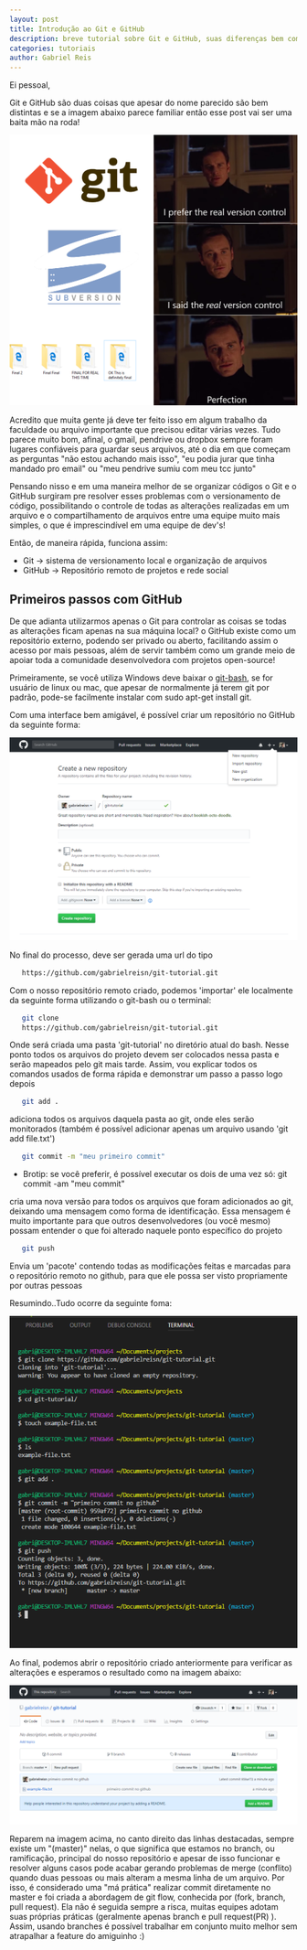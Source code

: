 ```yaml
---
layout: post
title: Introdução ao Git e GitHub
description: breve tutorial sobre Git e GitHub, suas diferenças bem como funções básicas para todo dev.
categories: tutoriais
author: Gabriel Reis
---
```


Ei pessoal,

Git e GitHub são duas coisas que apesar do nome parecido são bem distintas e se a imagem abaixo parece familiar então
esse post vai ser uma baita mão na roda!

![Trabalho versão final](/images/git-tutorial/git-version.png)

Acredito que muita gente já deve ter feito isso em algum trabalho da faculdade ou arquivo importante que precisou editar
várias vezes. Tudo parece muito bom, afinal, o gmail, pendrive ou
dropbox sempre foram lugares confiáveis para guardar seus arquivos, até o dia em que começam as perguntas "não estou
achando mais isso", "eu podia jurar que tinha mandado pro email" ou "meu pendrive sumiu com meu tcc junto"

Pensando nisso e em uma maneira melhor de se organizar códigos o Git e o GitHub surgiram pre resolver esses problemas
com o versionamento de código, possibilitando o controle de todas as alterações realizadas em um arquivo e o
compartilhamento de arquivos entre uma equipe muito mais simples, o que é imprescindível em uma equipe de dev's!

Então, de maneira rápida, funciona assim:

* Git -> sistema de versionamento local e organização de arquivos
* GitHub -> Repositório remoto de projetos e rede social

## Primeiros passos com GitHub

De que adianta utilizarmos apenas o Git para controlar as coisas se todas as alterações ficam apenas na sua máquina
local? o GitHub existe como um repositório externo, podendo ser privado ou aberto, facilitando assim o acesso por mais
pessoas, além de servir também como um grande meio de apoiar toda a comunidade desenvolvedora com projetos open-source!

Primeiramente, se você utiliza Windows deve baixar o [git-bash](https://git-scm.com/download/), se for usuário de linux ou mac, que apesar de normalmente já terem git por padrão, pode-se facilmente instalar com sudo apt-get install git.

Com uma interface bem amigável, é possível criar um repositório no GitHub da seguinte forma:

![Criação de um repositório no GitHub](/images/git-tutorial/git-new-repo.png)

No final do processo, deve ser gerada uma url do tipo

```bash
   https://github.com/gabrielreisn/git-tutorial.git
```

Com o nosso repositório remoto criado, podemos 'importar' ele localmente da seguinte forma utilizando o git-bash ou o terminal:

```bash
   git clone
   https://github.com/gabrielreisn/git-tutorial.git
```

Onde será criada uma pasta 'git-tutorial' no diretório atual do bash. Nesse ponto todos os arquivos do projeto devem ser colocados nessa pasta e serão mapeados pelo git mais tarde. Assim, vou explicar todos os comandos usados de forma rápida e demonstrar um passo a passo logo depois

```bash
   git add .
```

adiciona todos os arquivos daquela pasta ao git, onde eles serão monitorados (também é possível adicionar apenas um arquivo usando 'git add file.txt')

```bash
   git commit -m "meu primeiro commit"
```

* Brotip: se você preferir, é possível executar os dois de uma vez só: git commit -am "meu commit"

cria uma nova versão para todos os arquivos que foram adicionados ao git, deixando uma mensagem como forma de identificação. Essa mensagem é muito importante para que outros desenvolvedores (ou você mesmo) possam entender o que foi alterado naquele ponto específico do projeto

```bash
   git push
```

Envia um 'pacote' contendo todas as modificações feitas e marcadas para o repositório remoto no github, para que ele possa ser visto propriamente por outras pessoas

Resumindo..Tudo ocorre da seguinte foma:

![Processo do git](/images/git-tutorial/git-process.png)

Ao final, podemos abrir o repositório criado anteriormente para verificar as alterações e esperamos o resultado como na imagem abaixo:

![Repositório remoto atualizado com sucesso](/images/git-tutorial/git-repo-with-file.png)

Reparem na imagem acima, no canto direito das linhas destacadas, sempre existe um "(master)" nelas, o que significa que estamos no branch, ou ramificação, principal do nosso repositório e apesar de isso funcionar e resolver alguns casos pode acabar gerando problemas de merge (conflito) quando duas pessoas ou mais alteram a mesma linha de um arquivo. Por isso, é considerado uma "má prática" realizar commit diretamente no master e foi criada a abordagem de git flow, conhecida por (fork, branch, pull request). Ela não é seguida sempre a risca, muitas equipes adotam suas próprias práticas (geralmente apenas branch e pull request(PR) ). Assim, usando branches é possível trabalhar em conjunto muito melhor sem atrapalhar a feature do amiguinho :)
